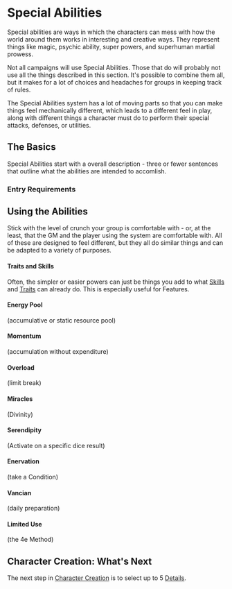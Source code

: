 # Special Abilities

Special abilities are ways in which the characters can mess with how the world around them works in interesting and creative ways. They represent things like magic, psychic ability, super powers, and superhuman martial prowess.

Not all campaigns will use Special Abilities. Those that do will probably not use all the things described in this section. It's possible to combine them all, but it makes for a lot of choices and headaches for groups in keeping track of rules.

The Special Abilities system has a lot of moving parts so that you can make things feel mechanically different, which leads to a different feel in play, along with different things a character must do to perform their special attacks, defenses, or utilities.

## The Basics

Special Abilities start with a overall description - three or fewer sentences that outline what the abilities are intended to accomlish.

### Entry Requirements

## Using the Abilities

Stick with the level of crunch your group is comfortable with - or, at the least, that the GM and the player using the system are comfortable with. All of these are designed to feel different, but they all do similar things and can be adapted to a variety of purposes.

<!-- tabs start -->

#### **Traits and Skills**

Often, the simpler or easier powers can just be things you add to what [Skills](Skills.md) and [Traits](Traits.md) can already do. This is especially useful for Features.

#### **Energy Pool**

(accumulative or static resource pool)

#### **Momentum**

(accumulation without expenditure)

#### **Overload**

(limit break)

#### **Miracles**

(Divinity)

#### **Serendipity** 

(Activate on a specific dice result)

#### **Enervation**

(take a Condition)

#### **Vancian**

(daily preparation)

#### **Limited Use**

(the 4e Method)

<!-- tabs:end -->

## Character Creation: What's Next

The next step in [Character Creation](CCSummary.md) is to select up to 5 [Details](Details.md).

